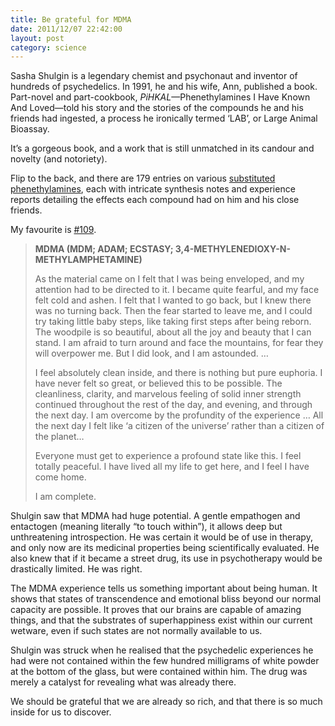 ```yaml
---
title: Be grateful for MDMA
date: 2011/12/07 22:42:00
layout: post
category: science
---
```


Sasha Shulgin is a legendary chemist and psychonaut and inventor of hundreds of psychedelics. In 1991, he and his wife, Ann, published a book. Part-novel and part-cookbook, _PiHKAL_—Phenethylamines I Have Known And Loved—told his story and the stories of the compounds he and his friends had ingested, a process he ironically termed ‘LAB’, or Large Animal Bioassay.

It’s a gorgeous book, and a work that is still unmatched in its candour and novelty (and notoriety).

Flip to the back, and there are 179 entries on various [substituted phenethylamines](http://en.wikipedia.org/wiki/Substituted_phenethylamine), each with intricate synthesis notes and experience reports detailing the effects each compound had on him and his close friends.

My favourite is [#109](http://www.erowid.org/library/books_online/pihkal/pihkal109.shtml).

> **MDMA (MDM; ADAM; ECSTASY; 3,4-METHYLENEDIOXY-N-METHYLAMPHETAMINE)**
>
> As the material came on I felt that I was being enveloped, and my attention had to be directed to it. I became quite fearful, and my face felt cold and ashen. I felt that I wanted to go back, but I knew there was no turning back. Then the fear started to leave me, and I could try taking little baby steps, like taking first steps after being reborn. The woodpile is so beautiful, about all the joy and beauty that I can stand. I am afraid to turn around and face the mountains, for fear they will overpower me. But I did look, and I am astounded. …
>
> I feel absolutely clean inside, and there is nothing but pure euphoria. I have never felt so great, or believed this to be possible. The cleanliness, clarity, and marvelous feeling of solid inner strength continued throughout the rest of the day, and evening, and through the next day. I am overcome by the profundity of the experience … All the next day I felt like ‘a citizen of the universe’ rather than a citizen of the planet…
>
> Everyone must get to experience a profound state like this. I feel totally peaceful. I have lived all my life to get here, and I feel I have come home.
>
> I am complete.

Shulgin saw that MDMA had huge potential. A gentle empathogen and entactogen (meaning literally “to touch within”), it allows deep but unthreatening introspection. He was certain it would be of use in therapy, and only now are its medicinal properties being scientifically evaluated. He also knew that if it became a street drug, its use in psychotherapy would be drastically limited. He was right.

The MDMA experience tells us something important about being human. It shows that states of transcendence and emotional bliss beyond our normal capacity are possible. It proves that our brains are capable of amazing things, and that the substrates of superhappiness exist within our current wetware, even if such states are not normally available to us.

Shulgin was struck when he realised that the psychedelic experiences he had were not contained within the few hundred milligrams of white powder at the bottom of the glass, but were contained within him. The drug was merely a catalyst for revealing what was already there.

We should be grateful that we are already so rich, and that there is so much inside for us to discover.
